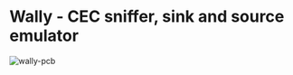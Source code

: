 # Wally - CEC sniffer, sink and source emulator
![wally-pcb](https://user-images.githubusercontent.com/74668954/119955005-e2296100-bf9f-11eb-9331-086014eb3931.png)
